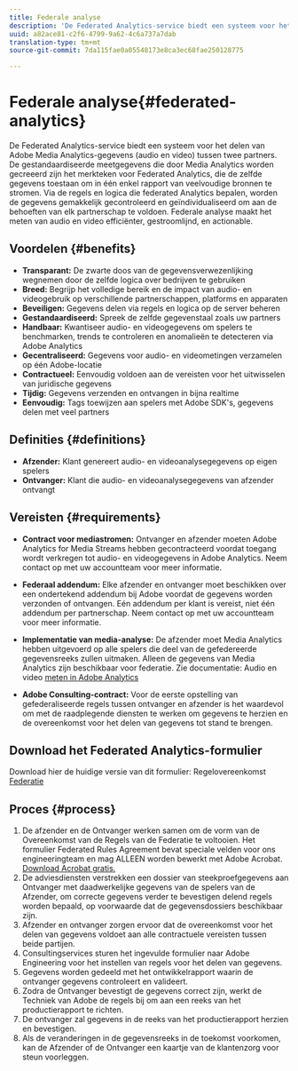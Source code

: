 ```yaml
---
title: Federale analyse
description: 'De Federated Analytics-service biedt een systeem voor het delen van Adobe Media Analytics-gegevens (audio en video) tussen twee partners. '
uuid: a82ace81-c2f6-4799-9a62-4c6a737a7dab
translation-type: tm+mt
source-git-commit: 7da115fae0a05548173e8ca3ec68fae250128775

---
```



# Federale analyse{#federated-analytics}

De Federated Analytics-service biedt een systeem voor het delen van Adobe Media Analytics-gegevens (audio en video) tussen twee partners.
De gestandaardiseerde meetgegevens die door Media Analytics worden gecreeerd zijn het merkteken voor Federated Analytics, die de zelfde gegevens toestaan om in één enkel rapport van veelvoudige bronnen te stromen.
Via de regels en logica die federated Analytics bepalen, worden de gegevens gemakkelijk gecontroleerd en geïndividualiseerd om aan de behoeften van elk partnerschap te voldoen.
Federale analyse maakt het meten van audio en video efficiënter, gestroomlijnd, en actionable.

## Voordelen {#benefits}

* **Transparant:** De zwarte doos van de gegevensverwezenlijking wegnemen door de zelfde logica over bedrijven te gebruiken
* **Breed:** Begrijp het volledige bereik en de impact van audio- en videogebruik op verschillende partnerschappen, platforms en apparaten
* **Beveiligen:** Gegevens delen via regels en logica op de server beheren
* **Gestandaardiseerd:** Spreek de zelfde gegevenstaal zoals uw partners
* **Handbaar:** Kwantiseer audio- en videogegevens om spelers te benchmarken, trends te controleren en anomalieën te detecteren via Adobe Analytics
* **Gecentraliseerd:** Gegevens voor audio- en videometingen verzamelen op één Adobe-locatie
* **Contractueel:** Eenvoudig voldoen aan de vereisten voor het uitwisselen van juridische gegevens
* **Tijdig:** Gegevens verzenden en ontvangen in bijna realtime
* **Eenvoudig:** Tags toewijzen aan spelers met Adobe SDK&#39;s, gegevens delen met veel partners

## Definities {#definitions}

* **Afzender:** Klant genereert audio- en videoanalysegegevens op eigen spelers
* **Ontvanger:** Klant die audio- en videoanalysegegevens van afzender ontvangt

## Vereisten {#requirements}

* **Contract voor mediastromen:** Ontvanger en afzender moeten Adobe Analytics for Media Streams hebben gecontracteerd voordat toegang wordt verkregen tot audio- en videogegevens in Adobe Analytics. Neem contact op met uw accountteam voor meer informatie.
* **Federaal addendum:** Elke afzender en ontvanger moet beschikken over een ondertekend addendum bij Adobe voordat de gegevens worden verzonden of ontvangen. Eén addendum per klant is vereist, niet één addendum per partnerschap. Neem contact op met uw accountteam voor meer informatie.
* **Implementatie van media-analyse:** De afzender moet Media Analytics hebben uitgevoerd op alle spelers die deel van de gefedereerde gegevensreeks zullen uitmaken. Alleen de gegevens van Media Analytics zijn beschikbaar voor federatie. Zie documentatie: Audio en video [meten in Adobe Analytics](/help/media-overview.md)

* **Adobe Consulting-contract:** Voor de eerste opstelling van gefederaliseerde regels tussen ontvanger en afzender is het waardevol om met de raadplegende diensten te werken om gegevens te herzien en de overeenkomst voor het delen van gegevens tot stand te brengen.

## Download het Federated Analytics-formulier

Download hier de huidige versie van dit formulier: Regelovereenkomst [Federatie](https://github.com/AdobeDocs/media-analytics.en/blob/master/help/federated-analytics-form.pdf)

## Proces {#process}

1. De afzender en de Ontvanger werken samen om de vorm van de Overeenkomst van de Regels van de Federatie te voltooien. Het formulier Federated Rules Agreement bevat speciale velden voor ons engineeringteam en mag ALLEEN worden bewerkt met Adobe Acrobat. [Download Acrobat gratis.](https://get.adobe.com/reader/)
1. De adviesdiensten verstrekken een dossier van steekproefgegevens aan Ontvanger met daadwerkelijke gegevens van de spelers van de Afzender, om correcte gegevens verder te bevestigen delend regels worden bepaald, op voorwaarde dat de gegevensdossiers beschikbaar zijn.
1. Afzender en ontvanger zorgen ervoor dat de overeenkomst voor het delen van gegevens voldoet aan alle contractuele vereisten tussen beide partijen.
1. Consultingservices sturen het ingevulde formulier naar Adobe Engineering voor het instellen van regels voor het delen van gegevens.
1. Gegevens worden gedeeld met het ontwikkelrapport waarin de ontvanger gegevens controleert en valideert.
1. Zodra de Ontvanger bevestigt de gegevens correct zijn, werkt de Techniek van Adobe de regels bij om aan een reeks van het productierapport te richten.
1. De ontvanger zal gegevens in de reeks van het productierapport herzien en bevestigen.
1. Als de veranderingen in de gegevensreeks in de toekomst voorkomen, kan de Afzender of de Ontvanger een kaartje van de klantenzorg voor steun voorleggen.

